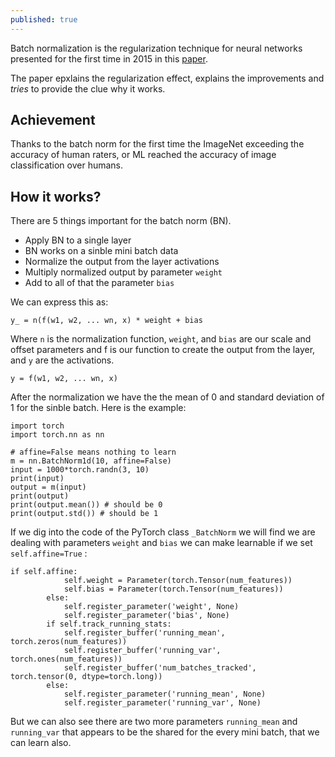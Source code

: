 ```yaml
---
published: true
---
```

Batch normalization is the regularization technique for neural networks presented for the first time in 2015 in this [paper](https://arxiv.org/abs/1502.03167).  

The paper epxlains the regularization effect, explains the improvements and *tries* to provide the clue why it works. 

## Achievement

Thanks to the batch norm for the first time the ImageNet exceeding the accuracy of human raters, or ML reached the accuracy of image classification over humans.


## How it works?

There are 5 things important for the batch norm (BN). 

* Apply BN to a single layer
* BN works on a sinble mini batch data
* Normalize the output from the layer activations
* Multiply normalized output by parameter `weight`
* Add to all of that the parameter `bias`

We can express this as: 

`y_ = n(f(w1, w2, ... wn, x) * weight + bias`

Where `n` is the normalization function, `weight`, and `bias` are our scale and offset parameters and f is our function to create the output from the layer, and `y` are the activations.

`y = f(w1, w2, ... wn, x)`

After the normalization we have the the mean of 0 and standard deviation of 1 for the sinble batch. 
Here is the example:

```
import torch
import torch.nn as nn

# affine=False means nothing to learn
m = nn.BatchNorm1d(10, affine=False)
input = 1000*torch.randn(3, 10)
print(input)
output = m(input)
print(output)
print(output.mean()) # should be 0
print(output.std()) # should be 1
```

If we dig into the code of the PyTorch class `_BatchNorm` we will find we are dealing with parameters `weight` and `bias` we can make learnable if we set `self.affine=True` : 
```
if self.affine:
            self.weight = Parameter(torch.Tensor(num_features))
            self.bias = Parameter(torch.Tensor(num_features))
        else:
            self.register_parameter('weight', None)
            self.register_parameter('bias', None)
        if self.track_running_stats:
            self.register_buffer('running_mean', torch.zeros(num_features))
            self.register_buffer('running_var', torch.ones(num_features))
            self.register_buffer('num_batches_tracked', torch.tensor(0, dtype=torch.long))
        else:
            self.register_parameter('running_mean', None)
            self.register_parameter('running_var', None)
```
But we can also see there are two more parameters `running_mean` and `running_var` that appears to be the shared for the every mini batch, that we can learn also.
